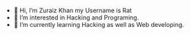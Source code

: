 - 👋 Hi, I’m Zuraiz Khan my Username is Rat
- 👀 I’m interested in Hacking and Programing.
- 🌱 I’m currently learning Hacking as well as Web developing.

<!---
zuraizrat/zuraizrat is a ✨ special ✨ repository because its `README.md` (this file) appears on your GitHub profile.
You can click the Preview link to take a look at your changes.
--->
